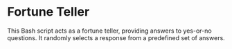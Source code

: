 # Fortune Teller
This Bash script acts as a fortune teller, providing answers to yes-or-no questions. It randomly selects a response from a predefined set of answers.
